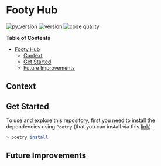 # Footy Hub
![py_version](https://img.shields.io/badge/python-^3.9-blue?style=for-the-badge&logo=python&logoColor=9cf) ![version](https://img.shields.io/badge/version-0.1.0-gree?style=for-the-badge&logo=semver) ![code quality](https://img.shields.io/badge/code_quality-A-51C62B?style=for-the-badge&logo=codeforces&logoColor=9cf) 

<!-- markdown-toc start - Don't edit this section. Run M-x markdown-toc-refresh-toc -->
**Table of Contents**

- [Footy Hub](#footy-hub)
    - [Context](#context)
    - [Get Started](#get-started)
    - [Future Improvements](#future-improvements)

<!-- markdown-toc end -->

## Context

## Get Started
To use and explore this repository, first you need to install the dependencies using `Poetry` (that you can install via this [link](https://python-poetry.org/docs/)).

``` sh
> poetry install
```

## Future Improvements
